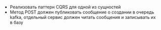 - Реализовать паттерн CQRS для одной из сущностей
- Метод POST должен публиковать сообщение о создании в очередь kafka, отдельный сервис должен читать сообщения и записывать их в базу
